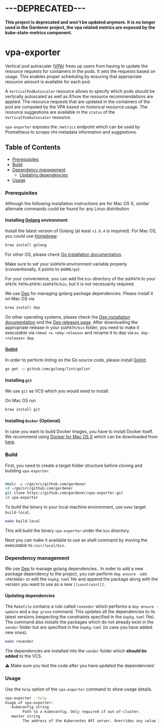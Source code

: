 # ---DEPRECATED---

**This project is deprecated and won't be updated anymore.
It is no longer used in the Gardener project, the vpa related metrics are exposed by the kube-state-metrics component.**

# vpa-exporter
Vertical pod autoscaler ([VPA](https://github.com/kubernetes/autoscaler/tree/master/vertical-pod-autoscaler)) frees up users from having to update the resource requests for containers in the pods. It sets the requests based on usage. This enables proper scheduling by ensuring that appropriate resource amount is available for each pod.

A `VerticalPodAutoscaler` resource allows to specify which pods should be vertically autoscaled as well as if/how the resource recommendations are applied.  The resource requests that are updated in the containers of the pod are computed by the VPA based on historical resource usage. The resource suggestions are available in the `status` of the `VerticalPodAutoscaler` resource.

`vpa-exporter` exposes the `/metrics` endpoint which can be used by Prometheus to  scrape `VPA` metadata information and suggestions.

## Table of Contents

- [Prerequisites](#prerequisites)
- [Build](#build)
- [Dependency management](#dependency-management)
  - [Updating dependencies](#updating-dependencies)
- [Usage](#usage)

### Prerequisites

Although the following installation instructions are for Mac OS X, similar alternate commands could be found for any Linux distribution

#### Installing [Golang](https://golang.org/) environment

Install the latest version of Golang (at least `v1.9.4` is required). For Mac OS, you could use [Homebrew](https://brew.sh/):

```sh
brew install golang
```

For other OS, please check [Go installation documentation](https://golang.org/doc/install).

Make sure to set your `$GOPATH` environment variable properly (conventionally, it points to `$HOME/go`).

For your convenience, you can add the `bin` directory of the `$GOPATH` to your `$PATH`: `PATH=$PATH:$GOPATH/bin`, but it is not necessarily required.

We use [Dep](https://github.com/golang/dep) for managing golang package dependencies. Please install it
on Mac OS via

```sh
brew install dep
```

On other operating systems, please check the [Dep installation documentation](https://golang.github.io/dep/docs/installation.html) and the [Dep releases page](https://github.com/golang/dep/releases). After downloading the appropriate release in your `$GOPATH/bin` folder, you need to make it executable via `chmod +x <dep-release>` and rename it to dep via `mv dep-<release> dep`.

#### [Golint](https://github.com/golang/lint)

In order to perform linting on the Go source code, please install [Golint](https://github.com/golang/lint):

```bash
go get -u github.com/golang/lint/golint
```

#### Installing `git`

We use `git` as VCS which you would need to install.

On Mac OS run

```sh
brew install git
```

#### Installing `Docker` (Optional)

In case you want to build Docker images, you have to install Docker itself. We recommend using [Docker for Mac OS X](https://docs.docker.com/docker-for-mac/) which can be downloaded from [here](https://download.docker.com/mac/stable/Docker.dmg).

### Build

First, you need to create a target folder structure before cloning and building `vpa-exporter`.

```sh

mkdir -p ~/go/src/github.com/gardener
cd ~/go/src/github.com/gardener
git clone https://github.com/gardener/vpa-exporter.git
cd vpa-exporter
```

To build the binary in your local machine environment, use `make` target `build-local`.

```sh
make build-local
```

This will build the binary `vpa-exporter` under the `bin` directory.

Next you can make it available to use as shell command by moving the executable to `/usr/local/bin`.

### Dependency management

We use [Dep](https://github.com/golang/dep) to manage golang dependencies.. In order to add a new package dependency to the project, you can perform `dep ensure -add <PACKAGE>` or edit the `Gopkg.toml` file and append the package along with the version you want to use as a new `[[constraint]]`.

#### Updating dependencies

The `Makefile` contains a rule called `revendor` which performs a `dep ensure -update` and a `dep prune` command. This updates all the dependencies to its latest versions (respecting the constraints specified in the `Gopkg.toml` file). The command also installs the packages which do not already exist in the `vendor` folder but are specified in the `Gopkg.toml` (in case you have added new ones).

```sh
make revendor
```

The dependencies are installed into the `vendor` folder which **should be added** to the VCS.

:warning: Make sure you test the code after you have updated the dependencies!

### Usage

Use the `help` option of the `vpa-exporter` command to show usage details.

```sh
vpa-exporter --help
Usage of vpa-exporter:
  -kubeconfig string
    	Path to a kubeconfig. Only required if out-of-cluster.
  -master string
    	The address of the Kubernetes API server. Overrides any value in kubeconfig. Only required if out-of-cluster.
```
